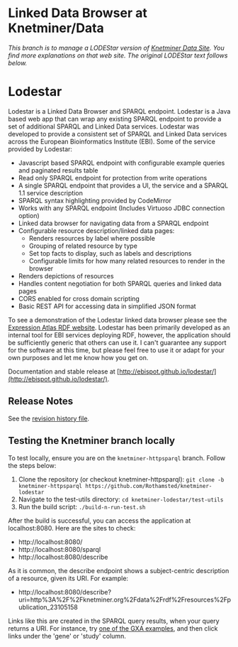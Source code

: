 # Linked Data Browser at Knetminer/Data

*This branch is to manage a LODEStar version of [Knetminer Data Site](https://knetminer.org/data). You find more explanations on that web site. The original LODEStar text follows below.*

# Lodestar

Lodestar is a Linked Data Browser and SPARQL endpoint. Lodestar is a Java based web app that can wrap any existing SPARQL endpoint to provide a set of additional SPARQL and Linked Data services. Lodestar was developed to provide a consistent set of SPARQL and Linked Data services across the European Bioinformatics Institute (EBI). Some of the service provided by Lodestar:

* Javascript based SPARQL endpoint with configurable example queries and paginated results table
* Read only SPARQL endpoint for protection from write operations
* A single SPARQL endpoint that provides a UI, the service and a SPARQL 1.1 service description
* SPARQL syntax highlighting provided by CodeMirror
* Works with any SPARQL endpoint (Includes Virtuoso JDBC connection option)
* Linked data browser for navigating data from a SPARQL endpoint
* Configurable resource description/linked data pages:
  * Renders resources by label where possible
  * Grouping of related resource by type
  * Set top facts to display, such as labels and descriptions
  * Configurable limits for how many related resources to render in the browser
* Renders depictions of resources
* Handles content negotiation for both SPARQL queries and linked data pages
* CORS enabled for cross domain scripting
* Basic REST API for accessing data in simplified JSON format

To see a demonstration of the Lodestar linked data browser please see the [Expression Atlas RDF website](http://www.ebi.ac.uk/rdf/services/atlas/sparql). Lodestar has been primarily developed as an internal tool for EBI services deploying RDF, however, the application should be sufficiently generic that others can use it. I can't guarantee any support for the software at this time, but please feel free to use it or adapt for your own purposes and let me know how you get on.

Documentation and stable release at [http://ebispot.github.io/lodestar/](http://ebispot.github.io/lodestar/).

## Release Notes

See the [revision history file](revision-history.md).

## Testing the Knetminer branch locally

To test locally, ensure you are on the `knetminer-httpsparql` branch. Follow the steps below:

1. Clone the repository (or checkout knetminer-httpsparql):
    `git clone -b knetminer-httpsparql https://github.com/Rothamsted/knetminer-lodestar`
2. Navigate to the test-utils directory:
    `cd knetminer-lodestar/test-utils`
3. Run the build script:
    `./build-n-run-test.sh`

After the build is successful, you can access the application at localhost:8080. Here are the sites to check:

- http://localhost:8080/
- http://localhost:8080/sparql
- http://localhost:8080/describe

As it is common, the describe endpoint shows a subject-centric description of a resource, given its URI. For example:

- http://localhost:8080/describe?uri=http%3A%2F%2Fknetminer.org%2Fdata%2Frdf%2Fresources%2Fpublication_23105158

Links like this are created in the SPARQL query results, when your query returns a URI.
For instance, try [one of the GXA examples][GXA-EX-1], and then click links under the 'gene' or 'study' column.

[GXA-EX-1]: http://localhost:8080/sparql?query=PREFIX+bk%3A+%3Chttp%3A%2F%2Fknetminer.org%2Fdata%2Frdf%2Fterms%2Fbiokno%2F%3E%09PREFIX+bkr%3A+%3Chttp%3A%2F%2Fknetminer.org%2Fdata%2Frdf%2Fresources%2F%3E%0D%0APREFIX+bka%3A+%3Chttp%3A%2F%2Fknetminer.org%2Fdata%2Frdf%2Fterms%2Fbiokno%2Fattributes%2F%3E%09PREFIX+bkg%3A+%3Chttp%3A%2F%2Fknetminer.org%2Fdata%2Frdf%2Fresources%2Fgraphs%2F%3E%0D%0APREFIX+rdf%3A+%3Chttp%3A%2F%2Fwww.w3.org%2F1999%2F02%2F22-rdf-syntax-ns%23%3E%09PREFIX+rdfs%3A+%3Chttp%3A%2F%2Fwww.w3.org%2F2000%2F01%2Frdf-schema%23%3E%0D%0APREFIX+owl%3A+%3Chttp%3A%2F%2Fwww.w3.org%2F2002%2F07%2Fowl%23%3E%09PREFIX+dc%3A+%3Chttp%3A%2F%2Fpurl.org%2Fdc%2Felements%2F1.1%2F%3E%0D%0APREFIX+dcterms%3A+%3Chttp%3A%2F%2Fpurl.org%2Fdc%2Fterms%2F%3E%09PREFIX+agri%3A+%3Chttp%3A%2F%2Fagrischemas.org%2F%3E%0D%0APREFIX+bioschema%3A+%3Chttp%3A%2F%2Fbioschemas.org%2F%3E%09PREFIX+schema%3A+%3Chttp%3A%2F%2Fschema.org%2F%3E%0D%0A%0D%0A%0D%0ASELECT+%3Fgene+%3FgeneAcc+%3FcondLabel+%3FstudyTitle+%3Fstudy+%3Fpub+%3FpubTitle+%3FpubYear+%3FcondTerm+%0D%0A%7B%0D%0A%09%3Fgene+a+bk%3AGene%3B%0D%0A%09%09dcterms%3Aidentifier+%3FgeneAcc.%0D%0A%09%09%0D%0A%09%3Fgene+bioschema%3AexpressedIn+%3Fcondition.%0D%0A%09%09%0D%0A%09%3FexpStatement+a+rdfs%3AStatement%3B%0D%0A%09%09rdf%3Asubject+%3Fgene%3B%0D%0A%09%09rdf%3Apredicate+bioschema%3AexpressedIn%3B%0D%0A%09%09rdf%3Aobject+%3Fcondition%3B%0D%0A%09%09agri%3Aevidence+%3Fstudy.%0D%0A%0D%0A%09%3Fgene+bk%3Aocc_in+%3Fpub.%0D%0A%09%09%0D%0A%09%3Fpub+a+bk%3APublication%3B%0D%0A%09%09bka%3AAbstractHeader+%3FpubTitle.%0D%0A%09OPTIONAL+%7B+%3Fpub+bka%3AYEAR+%3FpubYear+%7D%0D%0A%09%09%09%0D%0A%09%3Fcondition+schema%3Aname+%3FcondLabel.%0D%0A%09OPTIONAL+%7B+%3Fcondition+dc%3Atype+%3FcondTerm.+%7D%0D%0A%09%09%0D%0A%09%3Fstudy+%0D%0A%09%09dc%3Atitle+%3FstudyTitle%3B%0D%0A%7D%0D%0AORDER+BY+%3Fstudy+%3Fgene%0D%0A&render=HTML&limit=25&offset=0#loadstar-results-section
